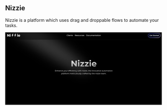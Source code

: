 ## Nizzie
Nizzie is a platform which uses drag and droppable flows to automate your tasks.

![Image Alt](https://github.com/nich-nichy/3d-Portfolio/blob/ffb229a5463e09d9f6ea69c52dddf5b75493c815/src/assets/images/nizzie.png)
